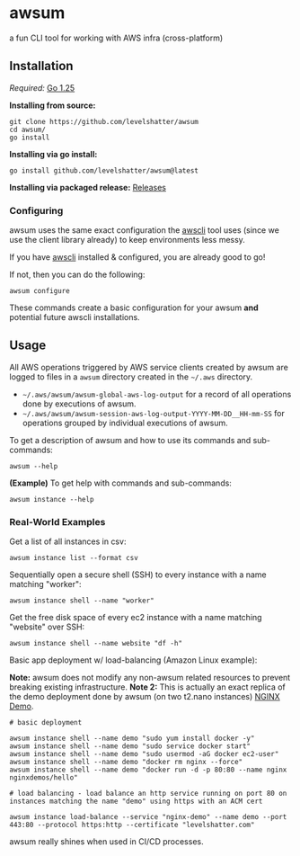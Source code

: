 # awsum

a fun CLI tool for working with AWS infra (cross-platform)

## Installation
*Required:* [Go 1.25](https://go.dev/dl)

**Installing from source:**
```shell
git clone https://github.com/levelshatter/awsum
cd awsum/
go install 
```

**Installing via go install:**

```shell
go install github.com/levelshatter/awsum@latest
```

**Installing via packaged release:**
[Releases](https://github.com/levelshatter/awsum/releases)

### Configuring

awsum uses the same exact configuration the [awscli](https://aws.amazon.com/cli/) tool uses (since we use the client library already) to keep environments less messy.

If you have [awscli](https://aws.amazon.com/cli/) installed & configured, you are already good to go!

If not, then you can do the following:

```shell
awsum configure
```

These commands create a basic configuration for your awsum **and** potential future awscli installations.

## Usage

All AWS operations triggered by AWS service clients created by awsum are logged to files in a `awsum` directory created in the `~/.aws` directory.

* `~/.aws/awsum/awsum-global-aws-log-output` for a record of all operations done by executions of awsum.
* `~/.aws/awsum/awsum-session-aws-log-output-YYYY-MM-DD__HH-mm-SS` for operations grouped by individual executions of awsum.

To get a description of awsum and how to use its commands and sub-commands:
```shell
awsum --help
```

**(Example)** To get help with commands and sub-commands:
```shell
awsum instance --help
```

### Real-World Examples

Get a list of all instances in csv:
```shell
awsum instance list --format csv
```

Sequentially open a secure shell (SSH) to every instance with a name matching "worker":
```shell
awsum instance shell --name "worker"
```

Get the free disk space of every ec2 instance with a name matching "website" over SSH:
```shell
awsum instance shell --name website "df -h"
```

Basic app deployment w/ load-balancing (Amazon Linux example):

**Note:** awsum does not modify any non-awsum related resources to prevent breaking existing infrastructure.
**Note 2:** This is actually an exact replica of the demo deployment done by awsum (on two t2.nano instances) [NGINX Demo](https://awsum.levelshatter.com/).

```shell
# basic deployment

awsum instance shell --name demo "sudo yum install docker -y"
awsum instance shell --name demo "sudo service docker start"
awsum instance shell --name demo "sudo usermod -aG docker ec2-user"
awsum instance shell --name demo "docker rm nginx --force"
awsum instance shell --name demo "docker run -d -p 80:80 --name nginx nginxdemos/hello"

# load balancing - load balance an http service running on port 80 on instances matching the name "demo" using https with an ACM cert

awsum instance load-balance --service "nginx-demo" --name demo --port 443:80 --protocol https:http --certificate "levelshatter.com"
```

awsum really shines when used in CI/CD processes.